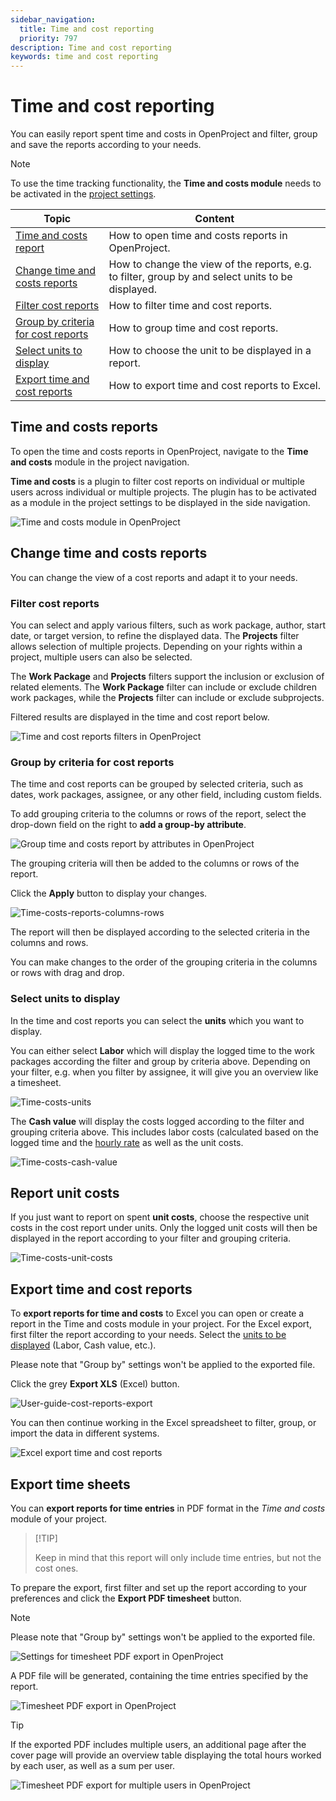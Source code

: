 ```yaml
---
sidebar_navigation:
  title: Time and cost reporting
  priority: 797
description: Time and cost reporting
keywords: time and cost reporting
---
```


# Time and cost reporting

You can easily report spent time and costs in OpenProject and filter, group and save the reports according to your needs.

> [!NOTE]
> To use the time tracking functionality, the **Time and costs module** needs to be activated in the [project settings](../../projects/project-settings/modules/).

| Topic                                                                     | Content                                                                                           |
|---------------------------------------------------------------------------|---------------------------------------------------------------------------------------------------|
| [Time and costs report](#time-and-costs-reports)                          | How to open time and costs reports in OpenProject.                                                |
| [Change time and costs reports](#change-time-and-costs-reports)           | How to change the view of the reports, e.g. to filter, group by and select units to be displayed. |
| [Filter cost reports](#filter-cost-reports)                               | How to filter time and cost reports.                                                              |
| [Group by criteria for cost reports](#group-by-criteria-for-cost-reports) | How to group time and cost reports.                                                               |
| [Select units to display](#select-units-to-display)                       | How to choose the unit to be displayed in a report.                                               |
| [Export time and cost reports](#export-time-and-cost-reports)             | How to export time and cost reports to Excel.                                                     |

## Time and costs reports

To open the time and costs reports in OpenProject, navigate to the **Time and costs** module in the project navigation.

<div class="glossary">

**Time and costs** is a plugin to filter cost reports on individual or multiple users across individual or multiple projects. The plugin has to be activated as a module in the project settings to be displayed in the side navigation.

</div>

![Time and costs module in OpenProject](openproject_userguide_timeandcosts_module.png)

## Change time and costs reports

You can change the view of a cost reports and adapt it to your needs.

### Filter cost reports

You can select and apply various filters, such as work package, author, start date, or target version, to refine the displayed data. The **Projects** filter allows selection of multiple projects. Depending on your rights within a project, multiple users can also be selected.

The **Work Package** and **Projects** filters support the inclusion or exclusion of related elements. The **Work Package** filter can include or exclude children work packages, while the **Projects** filter can include or exclude subprojects.

Filtered results are displayed in the time and cost report below.

![Time and cost reports filters in OpenProject](openproject_userguide_timeandcosts_module_filter.png)

### Group by criteria for cost reports

The time and cost reports can be grouped by selected criteria, such as dates, work packages, assignee, or any other field, including custom fields.

To add grouping criteria to the columns or rows of the report, select the drop-down field on the right to **add a group-by attribute**.

![Group time and costs report by attributes in OpenProject](openproject_userguide_timeandcosts_groupby.png)

The grouping criteria will then be added to the columns or rows of the report.

Click the **Apply** button to display your changes.

![Time-costs-reports-columns-rows](Time-costs-reports-columns-rows.png)

The report will then be displayed according to the selected criteria in the columns and rows.

You can make changes to the order of the grouping criteria in the columns or rows with drag and drop.

### Select units to display

In the time and cost reports you can select the **units** which you want to display.

You can either select **Labor** which will display the logged time to the work packages according the filter and group by criteria above. Depending on your filter, e.g. when you filter by assignee, it will give you an overview like a timesheet.

![Time-costs-units](Time-costs-units-1574773348146.png)

The **Cash value** will display the costs logged according to the filter and grouping criteria above. This includes labor costs (calculated based on the logged time and the [hourly rate](../time-tracking/#define-hourly-rate-for-labor-costs) as well as the unit costs.

![Time-costs-cash-value](Time-costs-cash-value.png)

## Report unit costs

If you just want to report on spent **unit costs**, choose the respective unit costs in the cost report under units. Only the logged unit costs will then be displayed in the report according to your filter and grouping criteria.

![Time-costs-unit-costs](Time-costs-unit-costs.png)

## Export time and cost reports

To **export reports for time and costs** to Excel you can open or create a report in the Time and costs module in your project. For the Excel export, first filter the report according to your needs. Select the [units to be displayed](#select-units-to-display) (Labor, Cash value, etc.).

Please note that "Group by" settings won't be applied to the exported file.

Click the grey **Export XLS** (Excel) button.

![User-guide-cost-reports-export](User-guide-cost-reports-export.png)

You can then continue working in the Excel spreadsheet to filter, group, or import the data in different systems.

![Excel export time and cost reports](image-20200212131921959.png)

## Export time sheets

You can  **export reports for time entries** in PDF format in the *Time and costs* module of your project. 

>  [!TIP]
>
> Keep in mind that this report will only include time entries, but not the cost ones.

To prepare the export, first filter and set up the report according to your preferences and click the **Export PDF timesheet** button.

> [!NOTE]
>
> Please note that "Group by" settings won't be applied to the exported file.

![Settings for timesheet PDF export in OpenProject](openproject_userguide_timeandcosts_timesheet_export_settings.png)

A PDF file will be generated, containing the time entries specified by the report.

![Timesheet PDF export in OpenProject](openproject_userguide_timesheet_pdf_export.png)

> [!TIP]
>
> If the exported PDF includes multiple users, an additional page after the cover page will provide an overview table displaying the total hours worked by each user, as well as a sum per user.
> 

![Timesheet PDF export for multiple users in OpenProject](openproject_userguide_timesheet_pdf_export_multiple_users.png)